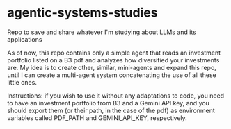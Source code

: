 # agentic-systems-studies
Repo to save and share whatever I'm studying about LLMs and its applications

As of now, this repo contains only a simple agent that reads an investment portfolio listed on a B3 pdf and analyzes how diversified your investments are. My idea is to create other, similar, mini-agents and expand this repo, until I can create a multi-agent system  concatenating the use of all these little ones.

<bold>Instructions:</bold> if you wish to use it without any adaptations to code, you need to have an investment portfolio from B3 and a Gemini API key, and you should export them (or their path, in the case of the pdf) as environment variables called PDF_PATH and GEMINI_API_KEY, respectively.
